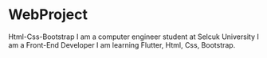 # WebProject
Html-Css-Bootstrap
I am a computer engineer student at Selcuk University
I am a Front-End Developer
I am learning Flutter, Html, Css, Bootstrap.

